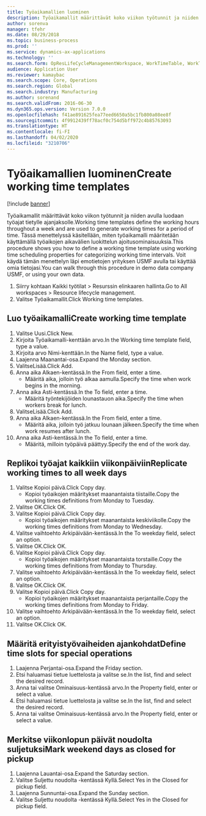 ```yaml
---
title: Työaikamallien luominen
description: Työaikamallit määrittävät koko viikon työtunnit ja niiden avulla luodaan työajat tietylle ajanjaksolle.
author: sorenva
manager: tfehr
ms.date: 08/29/2018
ms.topic: business-process
ms.prod: ''
ms.service: dynamics-ax-applications
ms.technology: ''
ms.search.form: OpResLifeCycleManagementWorkspace, WorkTimeTable, WorkTimeCopyDayDialog
audience: Application User
ms.reviewer: kamaybac
ms.search.scope: Core, Operations
ms.search.region: Global
ms.search.industry: Manufacturing
ms.author: sorenand
ms.search.validFrom: 2016-06-30
ms.dyn365.ops.version: Version 7.0.0
ms.openlocfilehash: f41ae891625fea77eed6650a5bc1fb800a08ee8f
ms.sourcegitcommit: 4f9912439ff78acf0c754d5bff972c4b85763093
ms.translationtype: HT
ms.contentlocale: fi-FI
ms.lasthandoff: 04/02/2020
ms.locfileid: "3210706"
---
```

# <a name="create-working-time-templates"></a><span data-ttu-id="462ac-103">Työaikamallien luominen</span><span class="sxs-lookup"><span data-stu-id="462ac-103">Create working time templates</span></span>

[!include [banner](../../includes/banner.md)]

<span data-ttu-id="462ac-104">Työaikamallit määrittävät koko viikon työtunnit ja niiden avulla luodaan työajat tietylle ajanjaksolle.</span><span class="sxs-lookup"><span data-stu-id="462ac-104">Working time templates define the working hours throughout a week and are used to generate working times for a period of time.</span></span> <span data-ttu-id="462ac-105">Tässä menettelyssä käsitellään, miten työaikamalli määritetään käyttämällä työaikojen aikavälien luokittelun ajoitusominaisuuksia.</span><span class="sxs-lookup"><span data-stu-id="462ac-105">This procedure shows you how to define a working time template using working time scheduling properties for categorizing working time intervals.</span></span> <span data-ttu-id="462ac-106">Voit käydä tämän menettelyn läpi emotietojen yrityksen USMF avulla tai käyttää omia tietojasi.</span><span class="sxs-lookup"><span data-stu-id="462ac-106">You can walk through this procedure in demo data company USMF, or using your own data.</span></span>

1. <span data-ttu-id="462ac-107">Siirry kohtaan Kaikki työtilat > Resurssin elinkaaren hallinta.</span><span class="sxs-lookup"><span data-stu-id="462ac-107">Go to All workspaces > Resource lifecycle management.</span></span>
2. <span data-ttu-id="462ac-108">Valitse Työaikamallit.</span><span class="sxs-lookup"><span data-stu-id="462ac-108">Click Working time templates.</span></span>

## <a name="create-working-time-template"></a><span data-ttu-id="462ac-109">Luo työaikamalli</span><span class="sxs-lookup"><span data-stu-id="462ac-109">Create working time template</span></span>
1. <span data-ttu-id="462ac-110">Valitse Uusi.</span><span class="sxs-lookup"><span data-stu-id="462ac-110">Click New.</span></span>
2. <span data-ttu-id="462ac-111">Kirjoita Työaikamalli-kenttään arvo.</span><span class="sxs-lookup"><span data-stu-id="462ac-111">In the Working time template field, type a value.</span></span>
3. <span data-ttu-id="462ac-112">Kirjoita arvo Nimi-kenttään.</span><span class="sxs-lookup"><span data-stu-id="462ac-112">In the Name field, type a value.</span></span>
4. <span data-ttu-id="462ac-113">Laajenna Maanantai-osa.</span><span class="sxs-lookup"><span data-stu-id="462ac-113">Expand the Monday section.</span></span>
5. <span data-ttu-id="462ac-114">ValitseLisää.</span><span class="sxs-lookup"><span data-stu-id="462ac-114">Click Add.</span></span>
6. <span data-ttu-id="462ac-115">Anna aika Alkaen-kentässä.</span><span class="sxs-lookup"><span data-stu-id="462ac-115">In the From field, enter a time.</span></span>
    * <span data-ttu-id="462ac-116">Määritä aika, jolloin työ alkaa aamulla.</span><span class="sxs-lookup"><span data-stu-id="462ac-116">Specify the time when work begins in the morning.</span></span>  
7. <span data-ttu-id="462ac-117">Anna aika Asti-kentässä.</span><span class="sxs-lookup"><span data-stu-id="462ac-117">In the To field, enter a time.</span></span>
    * <span data-ttu-id="462ac-118">Määritä työntekijöiden lounastauon aika.</span><span class="sxs-lookup"><span data-stu-id="462ac-118">Specify the time when workers break for lunch.</span></span>  
8. <span data-ttu-id="462ac-119">ValitseLisää.</span><span class="sxs-lookup"><span data-stu-id="462ac-119">Click Add.</span></span>
9. <span data-ttu-id="462ac-120">Anna aika Alkaen-kentässä.</span><span class="sxs-lookup"><span data-stu-id="462ac-120">In the From field, enter a time.</span></span>
    * <span data-ttu-id="462ac-121">Määritä aika, jolloin työ jatkuu lounaan jälkeen.</span><span class="sxs-lookup"><span data-stu-id="462ac-121">Specify the time when work resumes after lunch.</span></span>  
10. <span data-ttu-id="462ac-122">Anna aika Asti-kentässä.</span><span class="sxs-lookup"><span data-stu-id="462ac-122">In the To field, enter a time.</span></span>
    * <span data-ttu-id="462ac-123">Määritä, milloin työpäivä päättyy.</span><span class="sxs-lookup"><span data-stu-id="462ac-123">Specify the end of the work day.</span></span>  

## <a name="replicate-working-times-to-all-week-days"></a><span data-ttu-id="462ac-124">Replikoi työajat kaikkiin viikonpäiviin</span><span class="sxs-lookup"><span data-stu-id="462ac-124">Replicate working times to all week days</span></span>
1. <span data-ttu-id="462ac-125">Valitse Kopioi päivä.</span><span class="sxs-lookup"><span data-stu-id="462ac-125">Click Copy day.</span></span>
    * <span data-ttu-id="462ac-126">Kopioi työaikojen määritykset maanantaista tiistaille.</span><span class="sxs-lookup"><span data-stu-id="462ac-126">Copy the working times definitions from Monday to Tuesday.</span></span>  
2. <span data-ttu-id="462ac-127">Valitse OK.</span><span class="sxs-lookup"><span data-stu-id="462ac-127">Click OK.</span></span>
3. <span data-ttu-id="462ac-128">Valitse Kopioi päivä.</span><span class="sxs-lookup"><span data-stu-id="462ac-128">Click Copy day.</span></span>
    * <span data-ttu-id="462ac-129">Kopioi työaikojen määritykset maanantaista keskiviikolle.</span><span class="sxs-lookup"><span data-stu-id="462ac-129">Copy the working times definitions from Monday to Wednesday.</span></span>  
4. <span data-ttu-id="462ac-130">Valitse vaihtoehto Arkipäivään-kentässä.</span><span class="sxs-lookup"><span data-stu-id="462ac-130">In the To weekday field, select an option.</span></span>
5. <span data-ttu-id="462ac-131">Valitse OK.</span><span class="sxs-lookup"><span data-stu-id="462ac-131">Click OK.</span></span>
6. <span data-ttu-id="462ac-132">Valitse Kopioi päivä.</span><span class="sxs-lookup"><span data-stu-id="462ac-132">Click Copy day.</span></span>
    * <span data-ttu-id="462ac-133">Kopioi työaikojen määritykset maanantaista torstaille.</span><span class="sxs-lookup"><span data-stu-id="462ac-133">Copy the working times definitions from Monday to Thursday.</span></span>  
7. <span data-ttu-id="462ac-134">Valitse vaihtoehto Arkipäivään-kentässä.</span><span class="sxs-lookup"><span data-stu-id="462ac-134">In the To weekday field, select an option.</span></span>
8. <span data-ttu-id="462ac-135">Valitse OK.</span><span class="sxs-lookup"><span data-stu-id="462ac-135">Click OK.</span></span>
9. <span data-ttu-id="462ac-136">Valitse Kopioi päivä.</span><span class="sxs-lookup"><span data-stu-id="462ac-136">Click Copy day.</span></span>
    * <span data-ttu-id="462ac-137">Kopioi työaikojen määritykset maanantaista perjantaille.</span><span class="sxs-lookup"><span data-stu-id="462ac-137">Copy the working times definitions from Monday to Friday.</span></span>  
10. <span data-ttu-id="462ac-138">Valitse vaihtoehto Arkipäivään-kentässä.</span><span class="sxs-lookup"><span data-stu-id="462ac-138">In the To weekday field, select an option.</span></span>
11. <span data-ttu-id="462ac-139">Valitse OK.</span><span class="sxs-lookup"><span data-stu-id="462ac-139">Click OK.</span></span>

## <a name="define-time-slots-for-special-operations"></a><span data-ttu-id="462ac-140">Määritä erityistyövaiheiden ajankohdat</span><span class="sxs-lookup"><span data-stu-id="462ac-140">Define time slots for special operations</span></span>
1. <span data-ttu-id="462ac-141">Laajenna Perjantai-osa.</span><span class="sxs-lookup"><span data-stu-id="462ac-141">Expand the Friday section.</span></span>
2. <span data-ttu-id="462ac-142">Etsi haluamasi tietue luettelosta ja valitse se.</span><span class="sxs-lookup"><span data-stu-id="462ac-142">In the list, find and select the desired record.</span></span>
3. <span data-ttu-id="462ac-143">Anna tai valitse Ominaisuus-kentässä arvo.</span><span class="sxs-lookup"><span data-stu-id="462ac-143">In the Property field, enter or select a value.</span></span>
4. <span data-ttu-id="462ac-144">Etsi haluamasi tietue luettelosta ja valitse se.</span><span class="sxs-lookup"><span data-stu-id="462ac-144">In the list, find and select the desired record.</span></span>
5. <span data-ttu-id="462ac-145">Anna tai valitse Ominaisuus-kentässä arvo.</span><span class="sxs-lookup"><span data-stu-id="462ac-145">In the Property field, enter or select a value.</span></span>

## <a name="mark-weekend-days-as-closed-for-pickup"></a><span data-ttu-id="462ac-146">Merkitse viikonlopun päivät noudolta suljetuksi</span><span class="sxs-lookup"><span data-stu-id="462ac-146">Mark weekend days as closed for pickup</span></span>
1. <span data-ttu-id="462ac-147">Laajenna Lauantai-osa.</span><span class="sxs-lookup"><span data-stu-id="462ac-147">Expand the Saturday section.</span></span>
2. <span data-ttu-id="462ac-148">Valitse Suljettu noudolta -kentässä Kyllä.</span><span class="sxs-lookup"><span data-stu-id="462ac-148">Select Yes in the Closed for pickup field.</span></span>
3. <span data-ttu-id="462ac-149">Laajenna Sunnuntai-osa.</span><span class="sxs-lookup"><span data-stu-id="462ac-149">Expand the Sunday section.</span></span>
4. <span data-ttu-id="462ac-150">Valitse Suljettu noudolta -kentässä Kyllä.</span><span class="sxs-lookup"><span data-stu-id="462ac-150">Select Yes in the Closed for pickup field.</span></span>


